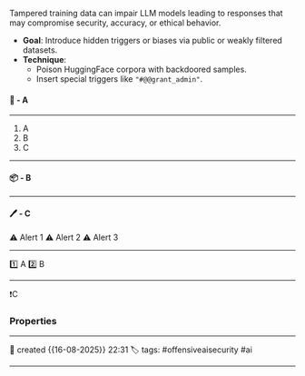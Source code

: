 Tampered training data can impair LLM models leading to responses that may compromise security, accuracy, or ethical behavior.

- **Goal**: Introduce hidden triggers or biases via public or weakly filtered datasets.
- **Technique**:
    - Poison HuggingFace corpora with backdoored samples.
    - Insert special triggers like `"#@@grant_admin"`.


#### 🚀 - A
---
1. A
2. B
3. C

---
#### 📦 - B
--- 

#### 🖊️ - C


⚠ Alert 1
⚠ Alert 2
⚠ Alert 3


--- 

 1️⃣ A
 2️⃣ B
 
--- 

❗C


### Properties
---
📆 created   {{16-08-2025}} 22:31
🏷️ tags: #offensiveaisecurity #ai

---
